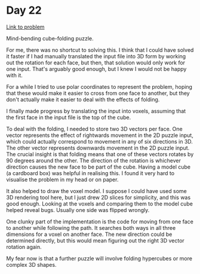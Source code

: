 # Day 22 

[Link to problem](https://adventofcode.com/2022/day/22)

Mind-bending cube-folding puzzle.

For me, there was no shortcut to solving this. I think that I could have solved it faster
if I had manually translated the input file into 3D form by working out the rotation
for each face, but then, that solution would only work for one input. That's arguably
good enough, but I knew I would not be happy with it.

For a while I tried to use polar coordinates to represent the problem, hoping that these
would make it easier to cross from one face to another, but they don't actually make it
easier to deal with the effects of folding.

I finally made progress by translating the input into voxels, assuming that the
first face in the input file is the top of the cube.

To deal with the folding, I needed to store two 3D vectors per face. One vector represents
the effect of rightwards movement in the 2D puzzle input, which could actually correspond
to movement in any of six directions in 3D. The other vector represents downwards movement
in the 2D puzzle input. The crucial insight is that folding means that one of these vectors
rotates by 90 degrees around the other. The direction of the rotation is whichever direction
causes the new face to be part of the cube. Having a model cube (a cardboard box) was helpful
in realising this. I found it very hard to visualise the problem in my head or on paper.

It also helped to draw the voxel model. I suppose I could have used some 3D rendering
tool here, but I just drew 2D slices for simplicity, and this was good enough.
Looking at the voxels and comparing them to the model cube helped reveal bugs.
Usually one side was flipped wrongly.

One clunky part of the implementation is the code for moving from one face to another
while following the path. It searches both ways in all three dimensions for a voxel
on another face. The new direction could be determined directly, but this would mean
figuring out the right 3D vector rotation again.

My fear now is that a further puzzle will involve folding hypercubes or more complex 3D shapes.



